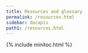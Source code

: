 ```yaml
---
title: Resources and glossary
permalink: /resources.html
sidebar: docapis
path1: /resources.html
---
```


{% include minitoc.html %}

